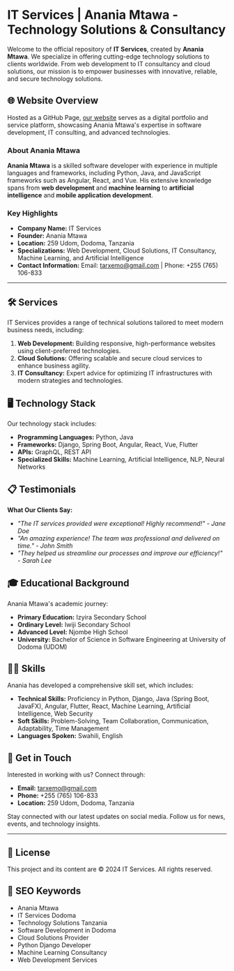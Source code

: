 # IT Services | Anania Mtawa - Technology Solutions & Consultancy

Welcome to the official repository of **IT Services**, created by **Anania Mtawa**. We specialize in offering cutting-edge technology solutions to clients worldwide. From web development to IT consultancy and cloud solutions, our mission is to empower businesses with innovative, reliable, and secure technology solutions.

## 🌐 Website Overview

Hosted as a GitHub Page, [our website](https://tarxemo.github.io) serves as a digital portfolio and service platform, showcasing Anania Mtawa's expertise in software development, IT consulting, and advanced technologies.

### About Anania Mtawa

**Anania Mtawa** is a skilled software developer with experience in multiple languages and frameworks, including Python, Java, and JavaScript frameworks such as Angular, React, and Vue. His extensive knowledge spans from **web development** and **machine learning** to **artificial intelligence** and **mobile application development**.

### Key Highlights

- **Company Name:** IT Services
- **Founder:** Anania Mtawa
- **Location:** 259 Udom, Dodoma, Tanzania
- **Specializations:** Web Development, Cloud Solutions, IT Consultancy, Machine Learning, and Artificial Intelligence
- **Contact Information:** Email: tarxemo@gmail.com | Phone: +255 (765) 106-833

---

## 🛠 Services

IT Services provides a range of technical solutions tailored to meet modern business needs, including:

1. **Web Development:** Building responsive, high-performance websites using client-preferred technologies.
2. **Cloud Solutions:** Offering scalable and secure cloud services to enhance business agility.
3. **IT Consultancy:** Expert advice for optimizing IT infrastructures with modern strategies and technologies.

## 🖥 Technology Stack

Our technology stack includes:
- **Programming Languages:** Python, Java
- **Frameworks:** Django, Spring Boot, Angular, React, Vue, Flutter
- **APIs:** GraphQL, REST API
- **Specialized Skills:** Machine Learning, Artificial Intelligence, NLP, Neural Networks

## 📋 Testimonials

**What Our Clients Say:**

- *"The IT services provided were exceptional! Highly recommend!"* - *Jane Doe*
- *"An amazing experience! The team was professional and delivered on time."* - *John Smith*
- *"They helped us streamline our processes and improve our efficiency!"* - *Sarah Lee*

## 🎓 Educational Background

Anania Mtawa's academic journey:
- **Primary Education:** Izyira Secondary School
- **Ordinary Level:** Iwiji Secondary School
- **Advanced Level:** Njombe High School
- **University:** Bachelor of Science in Software Engineering at University of Dodoma (UDOM)

## 👨‍💻 Skills

Anania has developed a comprehensive skill set, which includes:

- **Technical Skills:** Proficiency in Python, Django, Java (Spring Boot, JavaFX), Angular, Flutter, React, Machine Learning, Artificial Intelligence, Web Security
- **Soft Skills:** Problem-Solving, Team Collaboration, Communication, Adaptability, Time Management
- **Languages Spoken:** Swahili, English

## 🤝 Get in Touch

Interested in working with us? Connect through:

- **Email:** [tarxemo@gmail.com](mailto:tarxemo@gmail.com)
- **Phone:** +255 (765) 106-833
- **Location:** 259 Udom, Dodoma, Tanzania

Stay connected with our latest updates on social media. Follow us for news, events, and technology insights.

---

## 📝 License

This project and its content are © 2024 IT Services. All rights reserved.

## 📢 SEO Keywords

- Anania Mtawa
- IT Services Dodoma
- Technology Solutions Tanzania
- Software Development in Dodoma
- Cloud Solutions Provider
- Python Django Developer
- Machine Learning Consultancy
- Web Development Services

